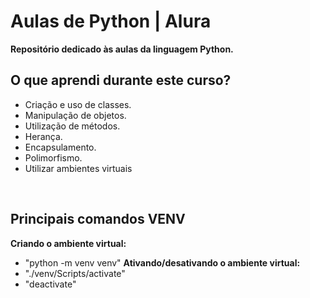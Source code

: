 # Aulas de Python | Alura
**Repositório dedicado às aulas da linguagem Python.**
<br/>

## O que aprendi durante este curso?
-  Criação e uso de classes.
-  Manipulação de objetos.
-  Utilização de métodos.
-  Herança.
-  Encapsulamento.
-  Polimorfismo.
-  Utilizar ambientes virtuais
<br/>

## Principais comandos VENV
**Criando o ambiente virtual:**
- "python -m venv venv"
**Ativando/desativando o ambiente virtual:**
- "./venv/Scripts/activate"
-  "deactivate"
